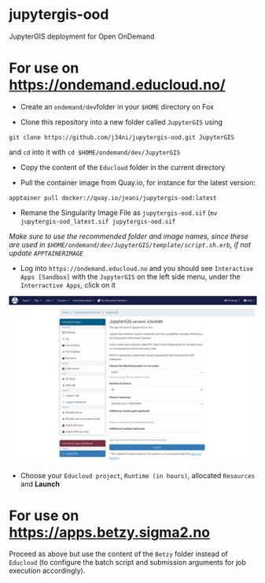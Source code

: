 # jupytergis-ood
JupyterGIS deployment for Open OnDemand

# For use on https://ondemand.educloud.no/

- Create an `ondemand/dev`folder in your `$HOME` directory on Fox

- Clone this repository into a new folder called `JupyterGIS` using

```
git clone https://github.com/j34ni/jupytergis-ood.git JupyterGIS
``` 

and `cd` into it with `cd $HOME/ondemand/dev/JupyterGIS`

- Copy the content of the `Educloud` folder in the current directory

- Pull the container image from Quay.io, for instance for the latest version:

```
apptainer pull docker://quay.io/jeani/jupytergis-ood:latest
```

- Remane the Singularity Image File as `jupytergis-ood.sif` (`mv jupytergis-ood_latest.sif jupytergis-ood.sif`
  
*Make sure to use the recommended folder and image names, since these are used in `$HOME/ondemand/dev/JupyterGIS/template/script.sh.erb`, if not update `APPTAINERIMAGE`*

- Log into `https://ondemand.educloud.no` and you should see `Interactive Apps [Sandbox]` with the `JupyterGIS` on the left side menu, under the `Interractive Apps`, click on it

![JupyterGIS Menu](screenshot.png)
  
- Choose your `Educloud project`, `Runtime (in hours)`, allocated `Resources` and **Launch**

# For use on https://apps.betzy.sigma2.no

Proceed as above but use the content of the `Betzy` folder instead of `Educloud` (to configure the batch script and submission arguments for job execution accordingly).
